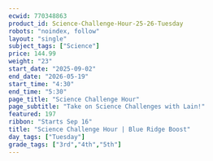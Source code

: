 ```yaml
---
ecwid: 770348863
product_id: Science-Challenge-Hour-25-26-Tuesday
robots: "noindex, follow"
layout: "single"
subject_tags: ["Science"]
price: 144.99
weight: "23"
start_date: "2025-09-02"
end_date: "2026-05-19"
start_time: "4:30"
end_time: "5:30"
page_title: "Science Challenge Hour"
page_subtitle: "Take on Science Challenges with Lain!"
featured: 197
ribbon: "Starts Sep 16"
title: "Science Challenge Hour | Blue Ridge Boost"
day_tags: ["Tuesday"]
grade_tags: ["3rd","4th","5th"]
---
```

